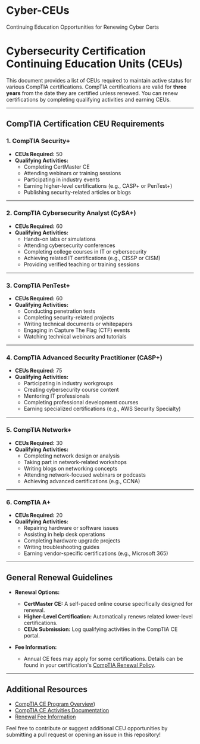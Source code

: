# Cyber-CEUs
Continuing Education Opportunities for Renewing Cyber Certs
# Cybersecurity Certification Continuing Education Units (CEUs)

This document provides a list of CEUs required to maintain active status for various CompTIA certifications. CompTIA certifications are valid for **three years** from the date they are certified unless renewed. You can renew certifications by completing qualifying activities and earning CEUs.

---

## CompTIA Certification CEU Requirements

### 1. **CompTIA Security+**
   - **CEUs Required:** 50
   - **Qualifying Activities:**
     - Completing CertMaster CE
     - Attending webinars or training sessions
     - Participating in industry events
     - Earning higher-level certifications (e.g., CASP+ or PenTest+)
     - Publishing security-related articles or blogs

---

### 2. **CompTIA Cybersecurity Analyst (CySA+)**
   - **CEUs Required:** 60
   - **Qualifying Activities:**
     - Hands-on labs or simulations
     - Attending cybersecurity conferences
     - Completing college courses in IT or cybersecurity
     - Achieving related IT certifications (e.g., CISSP or CISM)
     - Providing verified teaching or training sessions

---

### 3. **CompTIA PenTest+**
   - **CEUs Required:** 60
   - **Qualifying Activities:**
     - Conducting penetration tests
     - Completing security-related projects
     - Writing technical documents or whitepapers
     - Engaging in Capture The Flag (CTF) events
     - Watching technical webinars and tutorials

---

### 4. **CompTIA Advanced Security Practitioner (CASP+)**
   - **CEUs Required:** 75
   - **Qualifying Activities:**
     - Participating in industry workgroups
     - Creating cybersecurity course content
     - Mentoring IT professionals
     - Completing professional development courses
     - Earning specialized certifications (e.g., AWS Security Specialty)

---

### 5. **CompTIA Network+**
   - **CEUs Required:** 30
   - **Qualifying Activities:**
     - Completing network design or analysis
     - Taking part in network-related workshops
     - Writing blogs on networking concepts
     - Attending network-focused webinars or podcasts
     - Achieving advanced certifications (e.g., CCNA)

---

### 6. **CompTIA A+**
   - **CEUs Required:** 20
   - **Qualifying Activities:**
     - Repairing hardware or software issues
     - Assisting in help desk operations
     - Completing hardware upgrade projects
     - Writing troubleshooting guides
     - Earning vendor-specific certifications (e.g., Microsoft 365)

---

## General Renewal Guidelines
- **Renewal Options:**
  - **CertMaster CE:** A self-paced online course specifically designed for renewal.
  - **Higher-Level Certification:** Automatically renews related lower-level certifications.
  - **CEUs Submission:** Log qualifying activities in the CompTIA CE portal.
  
- **Fee Information:**
  - Annual CE fees may apply for some certifications. Details can be found in your certification's [CompTIA Renewal Policy](https://www.comptia.org/continuing-education).

---

## Additional Resources
- [CompTIA CE Program Overview](https://www.comptia.org/continuing-education))
- [CompTIA CE Activities Documentation]([https://www.comptia.org/continuing-education/ce-activities](https://www.comptia.org/continuing-education/choose/renewal-options))
- [Renewal Fee Information]([https://www.comptia.org/continuing-education/ce-fees](https://www.comptia.org/continuing-education/learn/ce-program-fees))

Feel free to contribute or suggest additional CEU opportunities by submitting a pull request or opening an issue in this repository!
